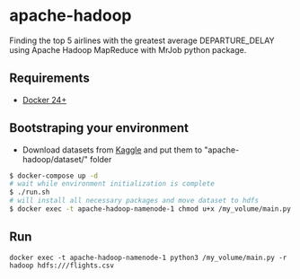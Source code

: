 # apache-hadoop

Finding the top 5 airlines with the greatest average DEPARTURE_DELAY using Apache Hadoop MapReduce with MrJob python package.

## Requirements

* [Docker 24+](https://www.docker.com/get-started)

## Bootstraping your environment
* Download datasets from [Kaggle](https://www.kaggle.com/datasets/usdot/flight-delays?select=flights.csv) and put them to "apache-hadoop/dataset/" folder

```sh
$ docker-compose up -d
# wait while environment initialization is complete
$ ./run.sh
# will install all necessary packages and move dataset to hdfs
$ docker exec -t apache-hadoop-namenode-1 chmod u+x /my_volume/main.py 
```
## Run
```
docker exec -t apache-hadoop-namenode-1 python3 /my_volume/main.py -r hadoop hdfs:///flights.csv
```

